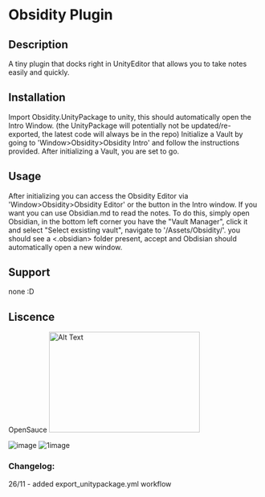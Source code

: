 # Obsidity Plugin
## Description
A tiny plugin that docks right in UnityEditor that allows you to take notes easily and quickly.

## Installation
Import Obsidity.UnityPackage to unity, this should automatically open the Intro Window.
(the UnityPackage will potentially not be updated/re-exported, the latest code will always be in the repo) 
Initialize a Vault by going to 'Window>Obsidity>Obsidity Intro' and follow the instructions provided.
After initializing a Vault, you are set to go.

## Usage
After initializing you can access the Obsidity Editor via 'Window>Obsidity>Obsidity Editor' or the button in the Intro window.
If you want you can use Obsidian.md to read the notes. 
To do this, simply open Obsidian, in the bottom left corner you have the "Vault Manager", click it and select "Select exsisting vault", 
navigate to '<your unity project path>/Assets/Obsidity/<Name of your vault>'. 
you should see a <.obsidian> folder present, accept and Obdisian should automatically open a new window.

## Support
none :D

## Liscence
OpenSauce
<img src="[image-url](https://github.com/user-attachments/assets/9e8eeb9f-798b-402f-afb8-b3c088f3dfef)" alt="Alt Text" width="300" height="200">

![image](https://github.com/user-attachments/assets/9e8eeb9f-798b-402f-afb8-b3c088f3dfef)
![1image](https://github.com/user-attachments/assets/2692f86b-b0ce-4e1e-a934-80f544449091)

### Changelog:
26/11 - added export_unitypackage.yml workflow

